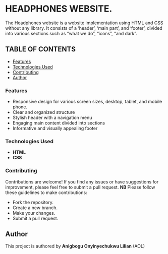 # HEADPHONES WEBSITE.

The Headphones website is a website implementation using HTML and CSS without any library. It consists of a ‘header’, ‘main part’, and ‘footer’, divided into various sections such as “what we do”, “icons”, “and dark”.

## TABLE OF CONTENTS
- [Features](#features)
- [Technologies Used](#technologiesused)
- [Contributing](#contributing)
- [Author](#author)

### Features
- Responsive design for various screen sizes, desktop, tablet, and mobile phone.
- Clear and organized structure
- Stylish header with a navigation menu
- Engaging main content divided into sections
- Informative and visually appealing footer

### Technologies Used
- **HTML**
- **CSS**

### Contributing
Contributions are welcome! If you find any issues or have suggestions for improvement, please feel free to submit a pull request.
**NB** Please follow these guidelines to make contributions:
- Fork the repository.
- Create a new branch.
- Make your changes.
- Submit a pull request.

## Author
This project is authored by **Anigbogu Onyinyechukwu Lilian** (AOL)

